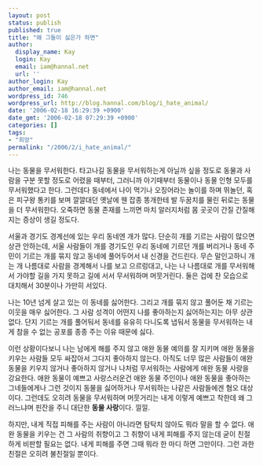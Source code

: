 ```yaml
---
layout: post
status: publish
published: true
title: "왜 그들이 싫은가 하면"
author:
  display_name: Kay
  login: Kay
  email: iam@hannal.net
  url: ''
author_login: Kay
author_email: iam@hannal.net
wordpress_id: 746
wordpress_url: http://blog.hannal.com/blog/i_hate_animal/
date: '2006-02-18 16:29:39 +0900'
date_gmt: '2006-02-18 07:29:39 +0900'
categories: []
tags:
- "희망"
permalink: "/2006/2/i_hate_animal/"
---
```

<p>나는 동물을 무서워한다. 타고나길 동물을 무서워하는게 아닐까 싶을 정도로 동물과 사람을 구분 못할 정도로 어렸을 때부터, 그러니까 아기때부터 동물이나 동물 인형 모두를 무서워했다고 한다. 그런데다 동네에서 나이 먹기나 오징어라는 놀이를 하며 뛰놀던, 혹은 피구왕 통키를 보며 깔깔대던 옛날에 웬 잡종 똥개한테 발 두꿈치를 물린 뒤로는 동물을 더 무서워한다. 오죽하면 동물 존재를 느끼면 마치 알러지처럼 몸 곳곳이 간질 간질해지는 증상이 생길 정도다.</p>
<p>서울과 경기도 경계선에 있는 우리 동네엔 개가 많다. 단순히 개를 기르는 사람이 많으면 상관 안하는데, 서울 사람들이 개를 경기도인 우리 동네에 기르던 개를 버리거나 동네 주민이 기르는 개를 묶지 않고 동네에 풀어두어서 내 신경을 건드린다. 무슨 말인고하니 개는 개 나름대로 사람을 경계해서 나를 보고 으르렁대고, 나는 나 나름대로 개를 무서워해서 가야할 길을 가지 못하고 길에 서서 무서워하며 머뭇거린다. 둘은 겁에 찬 모습으로 대치해서 30분이나 가만히 서있다.</p>
<p>나는 10년 넘게 살고 있는 이 동네를 싫어한다. 그리고 개를 묶지 않고 풀어둔 채 기르는 이웃을 매우 싫어한다. 그 사람 성격이 어떤지 나를 좋아하는지 싫어하는지는 아무 상관 없다. 단지 기르는 개를 풀어둬서 동네를 유유히 다니도록 냅둬서 동물을 무서워하는 내게 참을 수 없는 공포를 종종 주는 이유 때문에 싫다.</p>
<p>이런 상황이다보니 나는 남에게 해를 주지 않고 애완 동물 예의를 잘 지키며 애완 동물을 키우는 사람들 모두 싸잡아서 그다지 좋아하지 않는다. 아직도 너무 많은 사람들이 애완 동물을 키우지 않거나 좋아하지 않거나 나처럼 무서워하는 사람에게 애완 동물 사랑을 강요한다. 애완 동물이 예쁘고 사랑스러운건 애완 동물 주인이나 애완 동물을 좋아하는 그네들에게나 그런 것이지 동물을 싫어하거나 무서워하는 나같은 사람들에겐 혐오 대상이다. 그런데도 오히려 동물을 무서워하며 머뭇거리는 내게 이렇게 예쁘고 착한데 왜 그러느냐며 핀잔을 주니 대단한 <strong>동물 사랑</strong>이다. 낄낄.</p>
<p>하지만, 내게 직접 피해를 주는 사람이 아니라면 탐탁치 않아도 뭐라 말을 할 수 없다. 애완 동물을 키우는 건 그 사람의 취향이고 그 취향이 내게 피해를 주지 않는데 굳이 친절하게 비판할 필요는 없다. 내게 피해를 주면 그때 뭐라 한 마디 하면 그만이다. 그런 과한 친절은 오히려 불친절일 뿐이다.</p>
